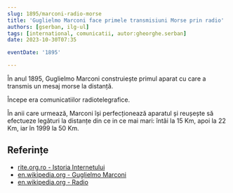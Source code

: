 ```yaml
---
slug: 1895/marconi-radio-morse
title: 'Guglielmo Marconi face primele transmisiuni Morse prin radio'
authors: [gserban, ilg-ul]
tags: [international, comunicatii, autor:gheorghe.serban]
date: 2023-10-30T07:35

eventDate: '1895'

---
```


În anul 1895, Guglielmo Marconi construiește primul aparat cu care a transmis
un mesaj morse la distanță.

<!-- truncate -->

Începe era comunicatiilor radiotelegrafice.

În anii care urmează, Marconi își perfecționează aparatul și reușește
să efectueze legături
la distanțe din ce in ce mai mari: întâi la 15 Km, apoi la 22 Km, iar
în 1999 la 50 Km.

## Referințe

- [rite.org.ro - Istoria Internetului](https://rite.org.ro/istoria-internetului/)
- [en.wikipedia.org - Guglielmo Marconi](https://en.wikipedia.org/wiki/Guglielmo_Marconi)
- [en.wikipedia.org - Radio](https://en.wikipedia.org/wiki/Radio#History)
